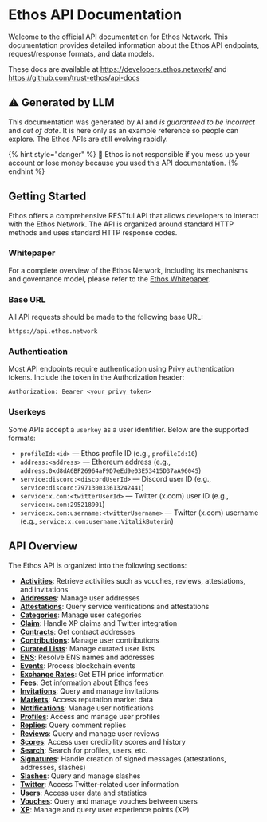 # Ethos API Documentation

Welcome to the official API documentation for Ethos Network. This documentation provides detailed information about the Ethos API endpoints, request/response formats, and data models.

These docs are available at https://developers.ethos.network/ and https://github.com/trust-ethos/api-docs

## ⚠️ Generated by LLM

This documentation was generated by AI and _is guaranteed to be incorrect_ and _out of date_. It is here only as an example reference so people can explore. The Ethos APIs are still evolving rapidly.

{% hint style="danger" %}
🚨 Ethos is not responsible if you mess up your account or lose money because you used this API documentation.
{% endhint %}

## Getting Started

Ethos offers a comprehensive RESTful API that allows developers to interact with the Ethos Network. The API is organized around standard HTTP methods and uses standard HTTP response codes.

### Whitepaper

For a complete overview of the Ethos Network, including its mechanisms and governance model, please refer to the [Ethos Whitepaper](https://whitepaper.ethos.network).

### Base URL

All API requests should be made to the following base URL:

```
https://api.ethos.network
```

### Authentication

Most API endpoints require authentication using Privy authentication tokens. Include the token in the Authorization header:

```
Authorization: Bearer <your_privy_token>
```

### Userkeys

Some APIs accept a `userkey` as a user identifier. Below are the supported formats:

* `profileId:<id>` — Ethos profile ID (e.g., `profileId:10`)
* `address:<address>` — Ethereum address (e.g., `address:0xd8dA6BF26964aF9D7eEd9e03E53415D37aA96045`)
* `service:discord:<discordUserId>` — Discord user ID (e.g., `service:discord:797130033613242441`)
* `service:x.com:<twitterUserId>` — Twitter (x.com) user ID (e.g., `service:x.com:295218901`)
* `service:x.com:username:<twitterUsername>` — Twitter (x.com) username (e.g., `service:x.com:username:VitalikButerin`)

## API Overview

The Ethos API is organized into the following sections:

* **[Activities](content/activities.md)**: Retrieve activities such as vouches, reviews, attestations, and invitations
* **[Addresses](content/addresses.md)**: Manage user addresses
* **[Attestations](content/attestations.md)**: Query service verifications and attestations
* **[Categories](content/categories.md)**: Manage user categories
* **[Claim](content/claim.md)**: Handle XP claims and Twitter integration
* **[Contracts](content/contracts.md)**: Get contract addresses
* **[Contributions](content/contributions.md)**: Manage user contributions
* **[Curated Lists](content/curated-lists.md)**: Manage curated user lists
* **[ENS](content/ens.md)**: Resolve ENS names and addresses
* **[Events](content/events.md)**: Process blockchain events
* **[Exchange Rates](content/exchange-rates.md)**: Get ETH price information
* **[Fees](content/fees.md)**: Get information about Ethos fees
* **[Invitations](content/invitations.md)**: Query and manage invitations
* **[Markets](content/markets.md)**: Access reputation market data
* **[Notifications](content/notifications.md)**: Manage user notifications
* **[Profiles](content/profiles.md)**: Access and manage user profiles
* **[Replies](content/replies.md)**: Query comment replies
* **[Reviews](content/reviews.md)**: Query and manage user reviews
* **[Scores](content/scores.md)**: Access user credibility scores and history
* **[Search](content/search.md)**: Search for profiles, users, etc.
* **[Signatures](content/signatures.md)**: Handle creation of signed messages (attestations, addresses, slashes)
* **[Slashes](content/slashes.md)**: Query and manage slashes
* **[Twitter](content/twitter.md)**: Access Twitter-related user information
* **[Users](content/users.md)**: Access user data and statistics
* **[Vouches](content/vouches.md)**: Query and manage vouches between users
* **[XP](content/xp.md)**: Manage and query user experience points (XP)
